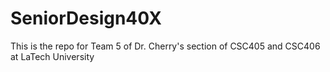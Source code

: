 # SeniorDesign40X
This is the repo for Team 5 of Dr. Cherry's section of CSC405 and CSC406 at LaTech University
